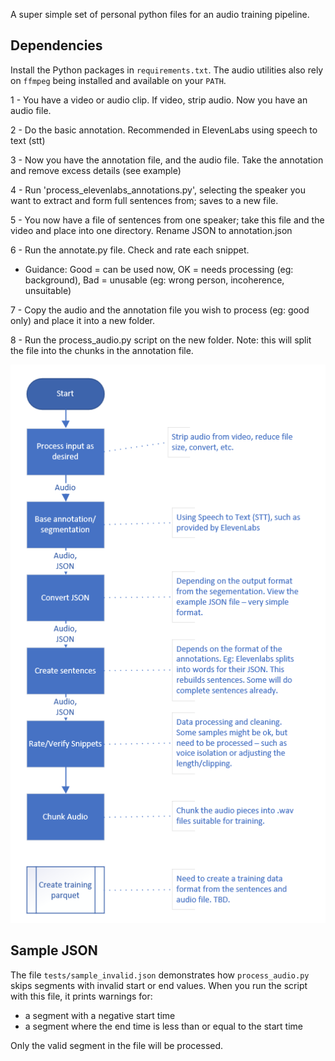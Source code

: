 A super simple set of personal python files for an audio training pipeline.

## Dependencies

Install the Python packages in `requirements.txt`. The audio utilities also
rely on `ffmpeg` being installed and available on your `PATH`.

1 - You have a video or audio clip. If video, strip audio. Now you have an audio file.

2 - Do the basic annotation. Recommended in ElevenLabs using speech to text (stt)

3 - Now you have the annotation file, and the audio file. Take the annotation and remove excess details (see example)

4 - Run 'process_elevenlabs_annotations.py', selecting the speaker you want to extract and form full sentences from; saves to a new file.

5 - You now have a file of sentences from one speaker; take this file and the video and place into one directory. Rename JSON to annotation.json

6 - Run the annotate.py file. Check and rate each snippet. 

  - Guidance: Good = can be used now, OK = needs processing (eg: background), Bad = unusable (eg: wrong person, incoherence, unsuitable)
    
7 - Copy the audio and the annotation file you wish to process (eg: good only) and place it into a new folder.
    
8 - Run the process_audio.py script on the new folder. Note: this will split the file into the chunks in the annotation file.


![Alt text](workflow.png)

## Sample JSON

The file `tests/sample_invalid.json` demonstrates how `process_audio.py` skips segments
with invalid start or end values. When you run the script with this file, it
prints warnings for:

- a segment with a negative start time
- a segment where the end time is less than or equal to the start time

Only the valid segment in the file will be processed.

